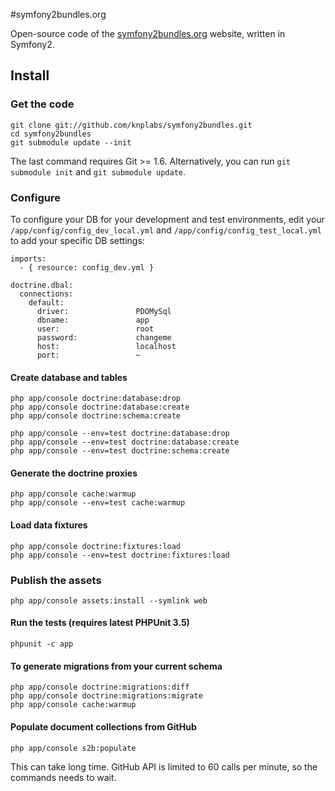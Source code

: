 #symfony2bundles.org

Open-source code of the [symfony2bundles.org](http://symfony2bundles.org)
website, written in Symfony2.

## Install

### Get the code

    git clone git://github.com/knplabs/symfony2bundles.git
    cd symfony2bundles
    git submodule update --init

The last command requires Git >= 1.6. Alternatively, you can run
`git submodule init` and `git submodule update`.

### Configure

To configure your DB for your development and test environments, edit your
`/app/config/config_dev_local.yml` and `/app/config/config_test_local.yml`
to add your specific DB settings:

    imports:
      - { resource: config_dev.yml }

    doctrine.dbal:
      connections:
        default:
          driver:               PDOMySql
          dbname:               app
          user:                 root
          password:             changeme
          host:                 localhost
          port:                 ~

#### Create database and tables

    php app/console doctrine:database:drop
    php app/console doctrine:database:create
    php app/console doctrine:schema:create

    php app/console --env=test doctrine:database:drop
    php app/console --env=test doctrine:database:create
    php app/console --env=test doctrine:schema:create

#### Generate the doctrine proxies

    php app/console cache:warmup
    php app/console --env=test cache:warmup

#### Load data fixtures

    php app/console doctrine:fixtures:load
    php app/console --env=test doctrine:fixtures:load

### Publish the assets

    php app/console assets:install --symlink web

#### Run the tests (requires latest PHPUnit 3.5)

    phpunit -c app

#### To generate migrations from your current schema

    php app/console doctrine:migrations:diff
    php app/console doctrine:migrations:migrate
    php app/console cache:warmup

#### Populate document collections from GitHub

    php app/console s2b:populate

This can take long time. GitHub API is limited to 60 calls per minute,
so the commands needs to wait.
